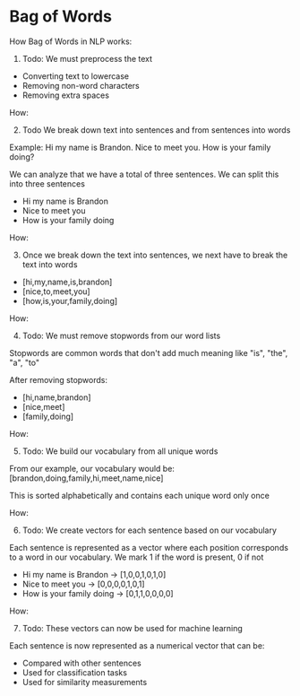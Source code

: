 # Bag of Words  

How Bag of Words in NLP works:

1. Todo: We must preprocess the text
- Converting text to lowercase
- Removing non-word characters
- Removing extra spaces

How:

2. Todo We break down text into sentences and from sentences into words

Example:
Hi my name is Brandon. Nice to meet you. How is your family doing?

We can analyze that we have a total of three sentences. We can split this into three sentences

- Hi my name is Brandon
- Nice to meet you
- How is your family doing

How:

3. Once we break down the text into sentences, we next have to break the text into words

- [hi,my,name,is,brandon]
- [nice,to,meet,you]
- [how,is,your,family,doing]

How:

4. Todo: We must remove stopwords from our word lists

Stopwords are common words that don't add much meaning like "is", "the", "a", "to"

After removing stopwords:
- [hi,name,brandon]
- [nice,meet]
- [family,doing]

How:

5. Todo: We build our vocabulary from all unique words

From our example, our vocabulary would be:
[brandon,doing,family,hi,meet,name,nice]

This is sorted alphabetically and contains each unique word only once

How:

6. Todo: We create vectors for each sentence based on our vocabulary

Each sentence is represented as a vector where each position corresponds to a word in our vocabulary. We mark 1 if the word is present, 0 if not

- Hi my name is Brandon → [1,0,0,1,0,1,0]
- Nice to meet you → [0,0,0,0,1,0,1]
- How is your family doing → [0,1,1,0,0,0,0]

How:

7. Todo: These vectors can now be used for machine learning

Each sentence is now represented as a numerical vector that can be:
- Compared with other sentences
- Used for classification tasks
- Used for similarity measurements